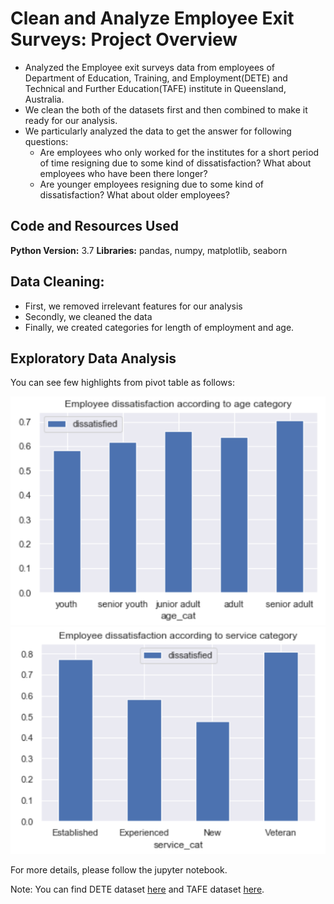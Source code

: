 # Clean and Analyze Employee Exit Surveys: Project Overview
- Analyzed the Employee exit surveys data from employees of Department of Education, Training, and Employment(DETE) and Technical and Further Education(TAFE) institute in Queensland, Australia.
- We clean the both of the datasets first and then combined to make it ready for our analysis.
- We particularly analyzed the data to get the answer for following questions:
	- Are employees who only worked for the institutes for a short period of time resigning due to some kind of dissatisfaction? What about employees who have been there longer?
	- Are younger employees resigning due to some kind of dissatisfaction? What about older employees?


## Code and Resources Used
**Python Version:** 3.7
**Libraries:** pandas, numpy, matplotlib, seaborn

## Data Cleaning:
- First, we removed irrelevant features for our analysis
- Secondly, we cleaned the data
- Finally, we created categories for length of employment and age.



## Exploratory Data Analysis

You can see few highlights from pivot table as follows:

![alt text](https://github.com/Mattobad/Data-Analysis/blob/master/Analyzing-Employee-Exit-Survey/imgs/dissatisfaction_age_cat.PNG)
![alt text](https://github.com/Mattobad/Data-Analysis/blob/master/Analyzing-Employee-Exit-Survey/imgs/dissatisfaction_service_cat.PNG)

For more details, please follow the jupyter notebook.

Note: You can find DETE dataset [here](https://data.gov.au/dataset/ds-qld-fe96ff30-d157-4a81-851d-215f2a0fe26d/details?q=exit%20survey) and TAFE dataset [here](https://data.gov.au/dataset/ds-qld-89970a3b-182b-41ea-aea2-6f9f17b5907e/details?q=exit%20survey).



